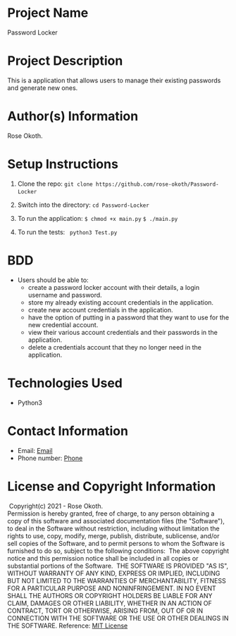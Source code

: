 # Project Name

Password Locker
​
# Project Description

This is a application that allows users to manage their existing passwords and generate new ones.
​
# Author(s) Information

Rose Okoth.
​
# Setup Instructions
1. Clone the repo:
    `git clone https://github.com/rose-okoth/Password-Locker`
​
1. Switch into the directory:
    `cd Password-Locker`
​
1. To run the application:
    `$ chmod +x main.py`
    `$ ./main.py`

1. To run the tests:
    ` python3 Test.py`
​
# BDD
* Users should be able to:
    - create a password locker account with their details, a login username and password.
    - store my already existing account credentials in the application.
    - create new account credentials in the application.
    - have the option of putting in a password that they want to use for the new credential account.
    - view their various account credentials and their passwords in the application.
    - delete a credentials account that they no longer need in the application.
​
# Technologies Used
* Python3
​
# Contact Information

* Email: [Email](mailto:okoth.rose0@gmail.com)
* Phone number: [Phone](tel:+254712476547)
​
# License and Copyright Information
​
Copyright(c) 2021 - Rose Okoth.  
​
Permission is hereby granted, free of charge, to any person obtaining a copy of this software and associated documentation files (the "Software"), to deal in the Software without restriction, including without limitation the rights to use, copy, modify, merge, publish, distribute, sublicense, and/or sell copies of the Software, and to permit persons to whom the Software is furnished to do so, subject to the following conditions:
​
The above copyright notice and this permission notice shall be included in all copies or substantial portions of the Software.
​
THE SOFTWARE IS PROVIDED "AS IS", WITHOUT WARRANTY OF ANY KIND, EXPRESS OR IMPLIED, INCLUDING BUT NOT LIMITED TO THE WARRANTIES OF MERCHANTABILITY, FITNESS FOR A PARTICULAR PURPOSE AND NONINFRINGEMENT. IN NO EVENT SHALL THE AUTHORS OR COPYRIGHT HOLDERS BE LIABLE FOR ANY CLAIM, DAMAGES OR OTHER LIABILITY, WHETHER IN AN ACTION OF CONTRACT, TORT OR OTHERWISE, ARISING FROM, OUT OF OR IN CONNECTION WITH THE SOFTWARE OR THE USE OR OTHER DEALINGS IN THE SOFTWARE.
​
Reference: [MIT License](https://opensource.org/licenses/MIT)